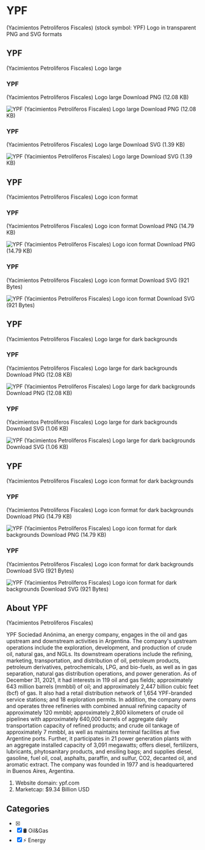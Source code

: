 # YPF 
 (Yacimientos Petrolíferos Fiscales)
 (stock symbol: YPF) Logo in transparent PNG and SVG formats

## YPF 
 (Yacimientos Petrolíferos Fiscales)
 Logo large

### YPF 
 (Yacimientos Petrolíferos Fiscales)
 Logo large Download PNG (12.08 KB)

![YPF 
 (Yacimientos Petrolíferos Fiscales)
 Logo large Download PNG (12.08 KB)](/img/orig/YPF_BIG-deb88f6e.png)

### YPF 
 (Yacimientos Petrolíferos Fiscales)
 Logo large Download SVG (1.39 KB)

![YPF 
 (Yacimientos Petrolíferos Fiscales)
 Logo large Download SVG (1.39 KB)](/img/orig/YPF_BIG-e9a9e38e.svg)

## YPF 
 (Yacimientos Petrolíferos Fiscales)
 Logo icon format

### YPF 
 (Yacimientos Petrolíferos Fiscales)
 Logo icon format Download PNG (14.79 KB)

![YPF 
 (Yacimientos Petrolíferos Fiscales)
 Logo icon format Download PNG (14.79 KB)](/img/orig/YPF-af8f5094.png)

### YPF 
 (Yacimientos Petrolíferos Fiscales)
 Logo icon format Download SVG (921 Bytes)

![YPF 
 (Yacimientos Petrolíferos Fiscales)
 Logo icon format Download SVG (921 Bytes)](/img/orig/YPF-f40663b6.svg)

## YPF 
 (Yacimientos Petrolíferos Fiscales)
 Logo large for dark backgrounds

### YPF 
 (Yacimientos Petrolíferos Fiscales)
 Logo large for dark backgrounds Download PNG (12.08 KB)

![YPF 
 (Yacimientos Petrolíferos Fiscales)
 Logo large for dark backgrounds Download PNG (12.08 KB)](/img/orig/YPF_BIG.D-1dde8585.png)

### YPF 
 (Yacimientos Petrolíferos Fiscales)
 Logo large for dark backgrounds Download SVG (1.06 KB)

![YPF 
 (Yacimientos Petrolíferos Fiscales)
 Logo large for dark backgrounds Download SVG (1.06 KB)](/img/orig/YPF_BIG.D-7f5e259e.svg)

## YPF 
 (Yacimientos Petrolíferos Fiscales)
 Logo icon format for dark backgrounds

### YPF 
 (Yacimientos Petrolíferos Fiscales)
 Logo icon format for dark backgrounds Download PNG (14.79 KB)

![YPF 
 (Yacimientos Petrolíferos Fiscales)
 Logo icon format for dark backgrounds Download PNG (14.79 KB)](/img/orig/YPF.D-836069d3.png)

### YPF 
 (Yacimientos Petrolíferos Fiscales)
 Logo icon format for dark backgrounds Download SVG (921 Bytes)

![YPF 
 (Yacimientos Petrolíferos Fiscales)
 Logo icon format for dark backgrounds Download SVG (921 Bytes)](/img/orig/YPF.D-0b97c830.svg)

## About YPF 
 (Yacimientos Petrolíferos Fiscales)


YPF Sociedad Anónima, an energy company, engages in the oil and gas upstream and downstream activities in Argentina. The company's upstream operations include the exploration, development, and production of crude oil, natural gas, and NGLs. Its downstream operations include the refining, marketing, transportation, and distribution of oil, petroleum products, petroleum derivatives, petrochemicals, LPG, and bio-fuels, as well as in gas separation, natural gas distribution operations, and power generation. As of December 31, 2021, it had interests in 119 oil and gas fields; approximately 643 million barrels (mmbbl) of oil; and approximately 2,447 billion cubic feet (bcf) of gas. It also had a retail distribution network of 1,654 YPF-branded service stations; and 18 exploration permits. In addition, the company owns and operates three refineries with combined annual refining capacity of approximately 120 mmbbl; approximately 2,800 kilometers of crude oil pipelines with approximately 640,000 barrels of aggregate daily transportation capacity of refined products; and crude oil tankage of approximately 7 mmbbl, as well as maintains terminal facilities at five Argentine ports. Further, it participates in 21 power generation plants with an aggregate installed capacity of 3,091 megawatts; offers diesel, fertilizers, lubricants, phytosanitary products, and ensiling bags; and supplies diesel, gasoline, fuel oil, coal, asphalts, paraffin, and sulfur, CO2, decanted oil, and aromatic extract. The company was founded in 1977 and is headquartered in Buenos Aires, Argentina.

1. Website domain: ypf.com
2. Marketcap: $9.34 Billion USD


## Categories
- [x] 
- [x] 🛢 Oil&Gas
- [x] ⚡ Energy
